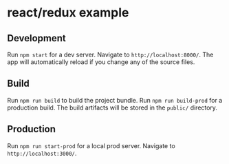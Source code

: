 # react/redux example

## Development
Run `npm start` for a dev server.
Navigate to `http://localhost:8000/`.
The app will automatically reload if you change any of the source files.

## Build
Run `npm run build` to build the project bundle.
Run `npm run build-prod` for a production build.
The build artifacts will be stored in the `public/` directory.

## Production
Run `npm run start-prod` for a local prod server. Navigate to `http://localhost:3000/`.
